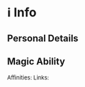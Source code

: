 # ℹ️ Info
## Personal Details
## Magic Ability
<font size=2>Affinities: </font>
<font size=2>Links: </font>